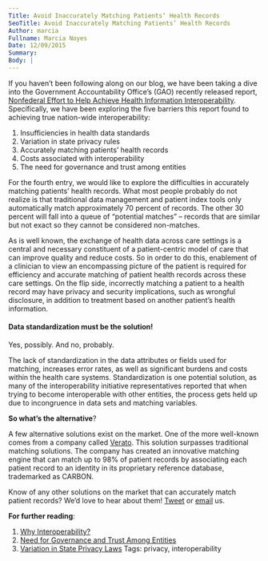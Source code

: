 ```yaml
---
Title: Avoid Inaccurately Matching Patients’ Health Records
SeoTitle: Avoid Inaccurately Matching Patients’ Health Records
Author: marcia
Fullname: Marcia Noyes
Date: 12/09/2015
Summary: 
Body: |
---
```

If you haven’t been following along on our blog, we have been taking a dive into the Government Accountability Office’s (GAO) recently released report, [Nonfederal Effort to Help Achieve Health Information Interoperability](http://www.gao.gov/assets/680/672585.pdf). Specifically, we have been exploring the five barriers this report found to achieving true nation-wide interoperability:

1. Insufficiencies in health data standards
2. Variation in state privacy rules
3. Accurately matching patients’ health records
4. Costs associated with interoperability
5. The need for governance and trust among entities

For the fourth entry, we would like to explore the difficulties in accurately matching patients’ health records. What most people probably do not realize is that traditional data management and patient index tools only automatically match approximately 70 percent of records. The other 30 percent will fall into a queue of “potential matches” – records that are similar but not exact so they cannot be considered non-matches.

As is well known, the exchange of health data across care settings is a central and necessary constituent of a patient-centric model of care that can improve quality and reduce costs. So in order to do this, enablement of a clinician to view an encompassing picture of the patient is required for efficiency and accurate matching of patient health records across these care settings. On the flip side, incorrectly matching a patient to a health record may have privacy and security implications, such as wrongful disclosure, in addition to treatment based on another patient’s health information.

#### Data standardization must be the solution!

Yes, possibly. And no, probably.

The lack of standardization in the data attributes or fields used for matching, increases error rates, as well as significant burdens and costs within the health care systems. Standardization is one potential solution, as many of the interoperability initiative representatives reported that when trying to become interoperable with other entities, the process gets held up due to incongruence in data sets and matching variables.

**So what’s the alternative**?

A few alternative solutions exist on the market. One of the more well-known comes from a company called [Verato](http://www.verato.com/). This solution surpasses traditional matching solutions. The company has created an innovative matching engine that can match up to 98% of patient records by associating each patient record to an identity in its proprietary reference database, trademarked as CARBON. 

Know of any other solutions on the market that can accurately match patient records? We’d love to hear about them! [Tweet](https://twitter.com/catalyzeio) or [email](https://catalyze.io/blog/hello@catalyze.io) us.

**For further reading**:

1. [Why Interoperability?](https://catalyze.io/blog/why-interoperability)
2. [Need for Governance and Trust Among Entities](https://catalyze.io/blog/need-for-governance-and-trust-among-entities)
3. [Variation in State Privacy Laws](https://catalyze.io/blog/variation-in-state-privacy-laws)
Tags: privacy, interoperability